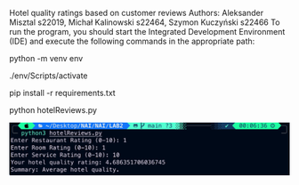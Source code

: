 Hotel quality ratings based on customer reviews
Authors: Aleksander Misztal s22019, Michał Kalinowski s22464, Szymon Kuczyński s22466
To run the program, you should start the Integrated Development Environment (IDE) and execute the following commands in the appropriate path:

python -m venv env

./env/Scripts/activate

pip install -r requirements.txt

python hotelReviews.py

![Alt text](image.png)
